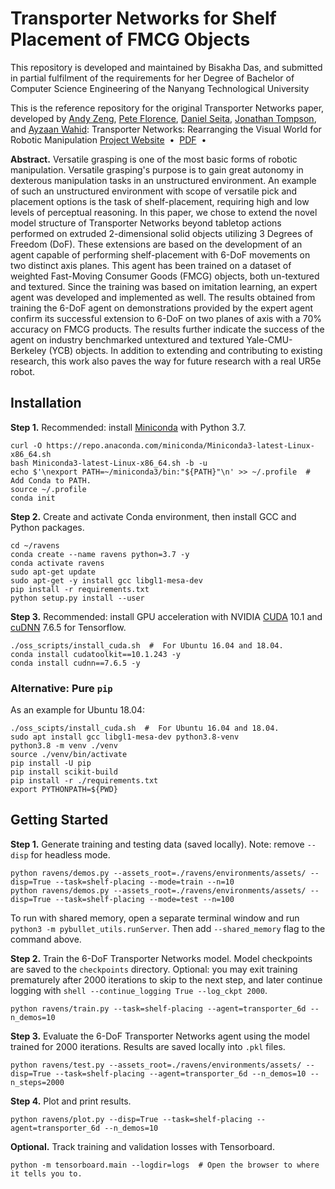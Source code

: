# Transporter Networks for Shelf Placement of FMCG Objects

This repository is developed and maintained by Bisakha Das, and submitted in partial fulfilment of the requirements for her Degree of Bachelor of Computer Science Engineering of the Nanyang Technological University 

This is the reference repository for the original Transporter Networks paper, developed by [Andy Zeng](https://andyzeng.github.io/), [Pete Florence](http://www.peteflorence.com/), [Daniel Seita](https://people.eecs.berkeley.edu/~seita/), [Jonathan Tompson](https://jonathantompson.github.io/), and [Ayzaan Wahid](https://www.linkedin.com/in/ayzaan-wahid-21676148/): Transporter Networks: Rearranging the Visual World for Robotic Manipulation
[Project Website](https://transporternets.github.io/)&nbsp;&nbsp;•&nbsp;&nbsp;[PDF](https://arxiv.org/pdf/2010.14406.pdf)&nbsp;&nbsp;•&nbsp;&nbsp;

**Abstract.** 
Versatile grasping is one of the most basic forms of robotic manipulation. Versatile grasping's purpose is to gain great autonomy in dexterous manipulation tasks in an unstructured environment. An example of such an unstructured environment with scope of versatile pick and placement options is the task of shelf-placement, requiring high and low levels of perceptual reasoning. In this paper, we chose to extend the novel model structure of Transporter Networks beyond tabletop actions performed on extruded 2-dimensional solid objects utilizing 3 Degrees of Freedom (DoF). These extensions are based on the development of an agent capable of performing shelf-placement with 6-DoF movements on two distinct axis planes. This agent has been trained on a dataset of weighted Fast-Moving Consumer Goods (FMCG) objects, both un-textured and textured. Since the training was based on imitation learning, an expert agent was developed and implemented as well. The results obtained from training the 6-DoF agent on demonstrations provided by the expert agent confirm its successful extension to 6-DoF on two planes of axis with a 70% accuracy on FMCG products. The results further indicate the success of the agent on industry benchmarked untextured and textured Yale-CMU-Berkeley (YCB) objects. In addition to extending and contributing to existing research, this work also paves the way for future research with a real UR5e robot. 

## Installation

**Step 1.** Recommended: install [Miniconda](https://docs.conda.io/en/latest/miniconda.html) with Python 3.7.

```shell
curl -O https://repo.anaconda.com/miniconda/Miniconda3-latest-Linux-x86_64.sh
bash Miniconda3-latest-Linux-x86_64.sh -b -u
echo $'\nexport PATH=~/miniconda3/bin:"${PATH}"\n' >> ~/.profile  # Add Conda to PATH.
source ~/.profile
conda init
```

**Step 2.** Create and activate Conda environment, then install GCC and Python packages.

```shell
cd ~/ravens
conda create --name ravens python=3.7 -y
conda activate ravens
sudo apt-get update
sudo apt-get -y install gcc libgl1-mesa-dev
pip install -r requirements.txt
python setup.py install --user
```

**Step 3.** Recommended: install GPU acceleration with NVIDIA [CUDA](https://developer.nvidia.com/cuda-toolkit) 10.1 and [cuDNN](https://developer.nvidia.com/cudnn) 7.6.5 for Tensorflow.
```shell
./oss_scripts/install_cuda.sh  #  For Ubuntu 16.04 and 18.04.
conda install cudatoolkit==10.1.243 -y
conda install cudnn==7.6.5 -y
```

### Alternative: Pure `pip`

As an example for Ubuntu 18.04:

```shell
./oss_scipts/install_cuda.sh  #  For Ubuntu 16.04 and 18.04.
sudo apt install gcc libgl1-mesa-dev python3.8-venv
python3.8 -m venv ./venv
source ./venv/bin/activate
pip install -U pip
pip install scikit-build
pip install -r ./requirements.txt
export PYTHONPATH=${PWD}
```

## Getting Started

**Step 1.** Generate training and testing data (saved locally). Note: remove `--disp` for headless mode.

```shell
python ravens/demos.py --assets_root=./ravens/environments/assets/ --disp=True --task=shelf-placing --mode=train --n=10
python ravens/demos.py --assets_root=./ravens/environments/assets/ --disp=True --task=shelf-placing --mode=test --n=100
```

To run with shared memory, open a separate terminal window and run `python3 -m pybullet_utils.runServer`. Then add `--shared_memory` flag to the command above.

**Step 2.** Train the 6-DoF Transporter Networks model. Model checkpoints are saved to the `checkpoints` directory. Optional: you may exit training prematurely after 2000 iterations to skip to the next step, and later continue logging with ```shell --continue_logging True --log_ckpt 2000```.

```shell
python ravens/train.py --task=shelf-placing --agent=transporter_6d --n_demos=10
```

**Step 3.** Evaluate the 6-DoF Transporter Networks agent using the model trained for 2000 iterations. Results are saved locally into `.pkl` files.

```shell
python ravens/test.py --assets_root=./ravens/environments/assets/ --disp=True --task=shelf-placing --agent=transporter_6d --n_demos=10 --n_steps=2000
```

**Step 4.** Plot and print results.

```shell
python ravens/plot.py --disp=True --task=shelf-placing --agent=transporter_6d --n_demos=10
```

**Optional.** Track training and validation losses with Tensorboard.

```shell
python -m tensorboard.main --logdir=logs  # Open the browser to where it tells you to.
```
